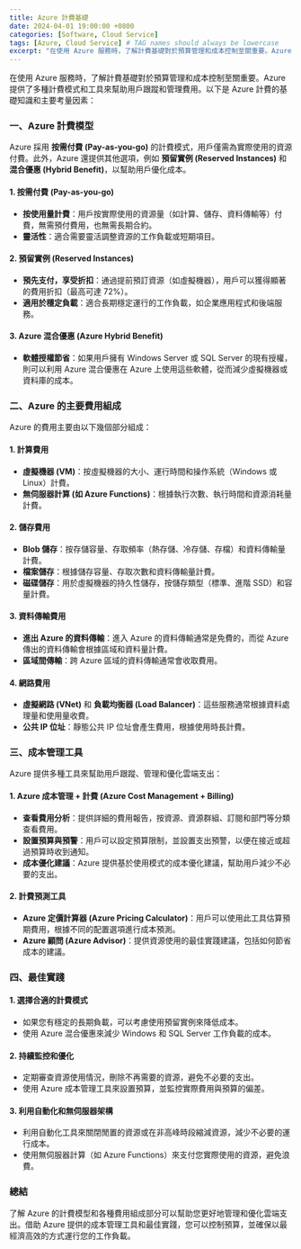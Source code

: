```yaml
---
title: Azure 計費基礎
date: 2024-04-01 19:00:00 +0800
categories: [Software, Cloud Service]
tags: [Azure, Cloud Service] # TAG names should always be lowercase
excerpt: "在使用 Azure 服務時，了解計費基礎對於預算管理和成本控制至關重要。Azure 提供了多種計費模式和工具來幫助用戶跟蹤和管理費用"
---
```


在使用 Azure 服務時，了解計費基礎對於預算管理和成本控制至關重要。Azure 提供了多種計費模式和工具來幫助用戶跟蹤和管理費用。以下是 Azure 計費的基礎知識和主要考量因素：

### **一、Azure 計費模型**

Azure 採用 **按需付費 (Pay-as-you-go)** 的計費模式，用戶僅需為實際使用的資源付費。此外，Azure 還提供其他選項，例如 **預留實例 (Reserved Instances)** 和 **混合優惠 (Hybrid Benefit)**，以幫助用戶優化成本。

#### **1. 按需付費 (Pay-as-you-go)**
   - **按使用量計費**：用戶按實際使用的資源量（如計算、儲存、資料傳輸等）付費，無需預付費用，也無需長期合約。
   - **靈活性**：適合需要靈活調整資源的工作負載或短期項目。

#### **2. 預留實例 (Reserved Instances)**
   - **預先支付，享受折扣**：通過提前預訂資源（如虛擬機器），用戶可以獲得顯著的費用折扣（最高可達 72%）。
   - **適用於穩定負載**：適合長期穩定運行的工作負載，如企業應用程式和後端服務。

#### **3. Azure 混合優惠 (Azure Hybrid Benefit)**
   - **軟體授權節省**：如果用戶擁有 Windows Server 或 SQL Server 的現有授權，則可以利用 Azure 混合優惠在 Azure 上使用這些軟體，從而減少虛擬機器或資料庫的成本。

### **二、Azure 的主要費用組成**

Azure 的費用主要由以下幾個部分組成：

#### **1. 計算費用**
   - **虛擬機器 (VM)**：按虛擬機器的大小、運行時間和操作系統（Windows 或 Linux）計費。
   - **無伺服器計算 (如 Azure Functions)**：根據執行次數、執行時間和資源消耗量計費。

#### **2. 儲存費用**
   - **Blob 儲存**：按存儲容量、存取頻率（熱存儲、冷存儲、存檔）和資料傳輸量計費。
   - **檔案儲存**：根據儲存容量、存取次數和資料傳輸量計費。
   - **磁碟儲存**：用於虛擬機器的持久性儲存，按儲存類型（標準、進階 SSD）和容量計費。

#### **3. 資料傳輸費用**
   - **進出 Azure 的資料傳輸**：進入 Azure 的資料傳輸通常是免費的，而從 Azure 傳出的資料傳輸會根據區域和資料量計費。
   - **區域間傳輸**：跨 Azure 區域的資料傳輸通常會收取費用。

#### **4. 網路費用**
   - **虛擬網路 (VNet)** 和 **負載均衡器 (Load Balancer)**：這些服務通常根據資料處理量和使用量收費。
   - **公共 IP 位址**：靜態公共 IP 位址會產生費用，根據使用時長計費。

### **三、成本管理工具**

Azure 提供多種工具來幫助用戶跟蹤、管理和優化雲端支出：

#### **1. Azure 成本管理 + 計費 (Azure Cost Management + Billing)**
   - **查看費用分析**：提供詳細的費用報告，按資源、資源群組、訂閱和部門等分類查看費用。
   - **設置預算與預警**：用戶可以設定預算限制，並設置支出預警，以便在接近或超過預算時收到通知。
   - **成本優化建議**：Azure 提供基於使用模式的成本優化建議，幫助用戶減少不必要的支出。

#### **2. 計費預測工具**
   - **Azure 定價計算器 (Azure Pricing Calculator)**：用戶可以使用此工具估算預期費用，根據不同的配置選項進行成本預測。
   - **Azure 顧問 (Azure Advisor)**：提供資源使用的最佳實踐建議，包括如何節省成本的建議。

### **四、最佳實踐**

#### **1. 選擇合適的計費模式**
   - 如果您有穩定的長期負載，可以考慮使用預留實例來降低成本。
   - 使用 Azure 混合優惠來減少 Windows 和 SQL Server 工作負載的成本。

#### **2. 持續監控和優化**
   - 定期審查資源使用情況，刪除不再需要的資源，避免不必要的支出。
   - 使用 Azure 成本管理工具來設置預算，並監控實際費用與預算的偏差。

#### **3. 利用自動化和無伺服器架構**
   - 利用自動化工具來關閉閒置的資源或在非高峰時段縮減資源，減少不必要的運行成本。
   - 使用無伺服器計算（如 Azure Functions）來支付您實際使用的資源，避免浪費。

### **總結**

了解 Azure 的計費模型和各種費用組成部分可以幫助您更好地管理和優化雲端支出。借助 Azure 提供的成本管理工具和最佳實踐，您可以控制預算，並確保以最經濟高效的方式運行您的工作負載。
